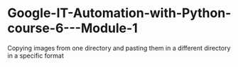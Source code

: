 # Google-IT-Automation-with-Python-course-6---Module-1
Copying images from one directory and pasting them in a different directory in a specific format
